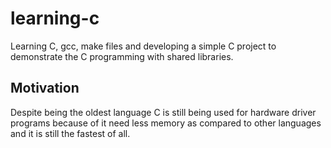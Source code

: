 # learning-c

Learning C, gcc, make files and developing a simple C project to demonstrate the C programming with shared libraries.

## Motivation

Despite being the oldest language C is still being used for hardware driver programs because of it need less memory as compared to other languages and it is still the fastest of all.